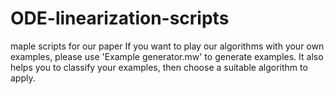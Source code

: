 # ODE-linearization-scripts
maple scripts for our paper
If you want to play our algorithms with your own examples, please use 'Example generator.mw' to generate examples. It also helps you to classify your examples, then choose a suitable algorithm to apply.
